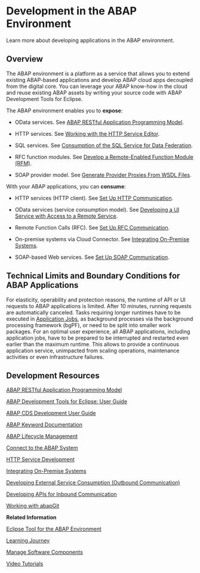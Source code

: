<!-- loio31367ef6c3e947059e0d7c1cbfcaae93 -->

# Development in the ABAP Environment

Learn more about developing applications in the ABAP environment.



## Overview

The ABAP environment is a platform as a service that allows you to extend existing ABAP-based applications and develop ABAP cloud apps decoupled from the digital core. You can leverage your ABAP know-how in the cloud and reuse existing ABAP assets by writing your source code with ABAP Development Tools for Eclipse.

The ABAP environment enables you to **expose**:

-   OData services. See [ABAP RESTful Application Programming Model](https://help.sap.com/docs/abap-cloud/abap-rap/abap-restful-application-programming-model?version=sap_btp).

-   HTTP services. See [Working with the HTTP Service Editor](https://help.sap.com/viewer/5371047f1273405bb46725a417f95433/Cloud/en-US/494a02697388437aa71067dd95b2c561.html).
-   SQL services. See [Consumption of the SQL Service for Data Federation](consumption-of-the-sql-service-for-data-federation-6ac9ec8.md).
-   RFC function modules. See [Develop a Remote-Enabled Function Module \(RFM\)](develop-a-remote-enabled-function-module-rfm-abf7105.md).
-   SOAP provider model. See [Generate Provider Proxies From WSDL Files](https://help.sap.com/docs/btp/sap-business-technology-platform/generate-provider-proxies-from-wsdl-files?version=Cloud).


With your ABAP applications, you can **consume**:

-   HTTP services \(HTTP client\). See [Set Up HTTP Communication](set-up-http-communication-3884bc3.md).

-   OData services \(service consumption model\). See [Developing a UI Service with Access to a Remote Service](https://help.sap.com/viewer/923180ddb98240829d935862025004d6/Cloud/en-US/f4969e551d3049c59715210cbeb4ef56.html).
-   Remote Function Calls \(RFC\). See [Set Up RFC Communication](set-up-rfc-communication-b4eaa0a.md).
-   On-premise systems via Cloud Connector. See [Integrating On-Premise Systems](integrating-on-premise-systems-c95327f.md).
-   SOAP-based Web services. See [Set Up SOAP Communication](set-up-soap-communication-8b6723b.md).



<a name="loio31367ef6c3e947059e0d7c1cbfcaae93__section_qml_szm_j1c"/>

## Technical Limits and Boundary Conditions for ABAP Applications

For elasticity, operability and protection reasons, the runtime of API or UI requests to ABAP applications is limited. After 10 minutes, running requests are automatically canceled. Tasks requiring longer runtimes have to be executed in [Application Jobs](https://help.sap.com/docs/btp/sap-business-technology-platform/application-jobs-2), as background processes via the background processing framework \(bgPF\), or need to be split into smaller work packages. For an optimal user experience, all ABAP applications, including application jobs, have to be prepared to be interrupted and restarted even earlier than the maximum runtime. This allows to provide a continuous application service, unimpacted from scaling operations, maintenance activities or even infrastructure failures.



<a name="loio31367ef6c3e947059e0d7c1cbfcaae93__section_qlm_pls_n2b"/>

## Development Resources

[ABAP RESTful Application Programming Model](https://help.sap.com/docs/abap-cloud/abap-rap/abap-restful-application-programming-model?version=sap_btp)

[ABAP Development Tools for Eclipse: User Guide](https://help.sap.com/docs/abap-cloud/abap-development-tools-user-guide/about-abap-development-tools-user-guide?version=sap_btp)

[ABAP CDS Development User Guide](https://help.sap.com/docs/abap-cloud/abap-cds-tools-user-guide/about-abap-cds-development-tools-user-guide?version=sap_btp)

[ABAP Keyword Documentation](abap-keyword-documentation-1632c79.md)

[ABAP Lifecycle Management](abap-lifecycle-management-5c7b17d.md)

[Connect to the ABAP System](connect-to-the-abap-system-7379dbd.md)

[HTTP Service Development](http-service-development-77c269b.md)

[Integrating On-Premise Systems](integrating-on-premise-systems-c95327f.md)

[Developing External Service Consumption \(Outbound Communication\)](developing-external-service-consumption-outbound-communication-f871712.md)

[Developing APIs for Inbound Communication](developing-apis-for-inbound-communication-94ebfa0.md)

[Working with abapGit](working-with-abapgit-d62ed9d.md)

**Related Information**  


[Eclipse Tool for the ABAP Environment](https://help.sap.com/viewer/65de2977205c403bbc107264b8eccf4b/Cloud/en-US/54dd7126d5b74efeb7a21f6b0bfe5f1a.html)

[Learning Journey](https://help.sap.com/doc/221f8f84afef43d29ad37ef2af0c4adf/HP_2.0/en-US/49047e7668844d419ccee567923a475e.html)

[Manage Software Components](../50-administration-and-ops/manage-software-components-3dcf76a.md "You can use this app to create, display, clone, delete and configurate software components in your ABAP environment landscape. Moreover, you can pull (import) changes from the central software component into other instances.")

[Video Tutorials](https://www.youtube.com/playlist?list=PLkzo92owKnVxWqJSoFLGe1VRkzOs4Ucdr)

